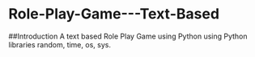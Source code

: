 # Role-Play-Game---Text-Based
##Introduction
A text based Role Play Game using Python using Python libraries random, time, os, sys.
